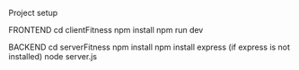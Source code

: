 Project setup

FRONTEND
cd clientFitness
npm install
npm run dev

BACKEND
cd serverFitness
npm install
npm install express (if express is not installed)
node server.js


